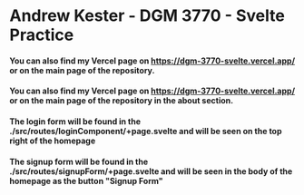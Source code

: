 # Andrew Kester - DGM 3770 - Svelte Practice

#### You can also find my Vercel page on https://dgm-3770-svelte.vercel.app/ or on the main page of the repository.
#### You can also find my Vercel page on https://dgm-3770-svelte.vercel.app/ or on the main page of the repository in the about section.

#### The login form will be found in the ./src/routes/loginComponent/+page.svelte and will be seen on the top right of the homepage
#### The signup form will be found in the ./src/routes/signupForm/+page.svelte and will be seen in the body of the homepage as the button "Signup Form"